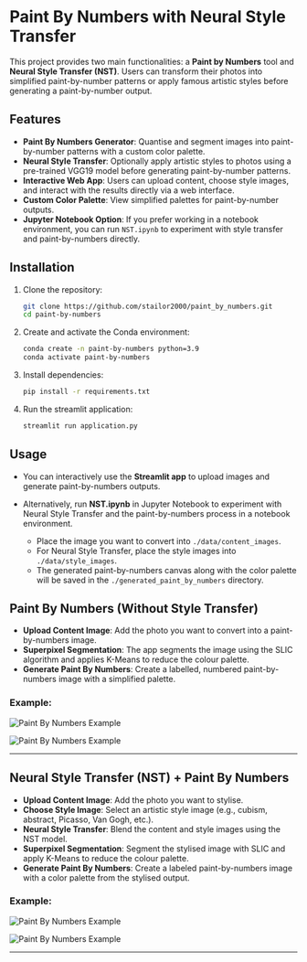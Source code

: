 # Paint By Numbers with Neural Style Transfer


This project provides two main functionalities: a **Paint by Numbers** tool and **Neural Style Transfer (NST)**. Users can transform their photos into simplified paint-by-number patterns or apply famous artistic styles before generating a paint-by-number output.

## Features
- **Paint By Numbers Generator**: Quantise and segment images into paint-by-number patterns with a custom color palette.
- **Neural Style Transfer**: Optionally apply artistic styles to photos using a pre-trained VGG19 model before generating paint-by-number patterns.
- **Interactive Web App**: Users can upload content, choose style images, and interact with the results directly via a web interface.
- **Custom Color Palette**: View simplified palettes for paint-by-number outputs.
- **Jupyter Notebook Option**: If you prefer working in a notebook environment, you can run `NST.ipynb` to experiment with style transfer and paint-by-numbers directly.


## Installation

1. Clone the repository:
   ```bash
   git clone https://github.com/stailor2000/paint_by_numbers.git
   cd paint-by-numbers
2. Create and activate the Conda environment:
    ```bash
    conda create -n paint-by-numbers python=3.9
    conda activate paint-by-numbers
3. Install dependencies:
    ```bash
    pip install -r requirements.txt
4. Run the streamlit application:
    ```bash
    streamlit run application.py
## Usage

- You can interactively use the **Streamlit app** to upload images and generate paint-by-numbers outputs.
  
- Alternatively, run **NST.ipynb** in Jupyter Notebook to experiment with Neural Style Transfer and the paint-by-numbers process in a notebook environment.

  - Place the image you want to convert into `./data/content_images`.
  - For Neural Style Transfer, place the style images into `./data/style_images`.
  - The generated paint-by-numbers canvas along with the color palette will be saved in the `./generated_paint_by_numbers` directory.
## Paint By Numbers (Without Style Transfer)
- **Upload Content Image**: Add the photo you want to convert into a paint-by-numbers image.
- **Superpixel Segmentation**: The app segments the image using the SLIC algorithm and applies K-Means to reduce the colour palette.
- **Generate Paint By Numbers**: Create a labelled, numbered paint-by-numbers image with a simplified palette.

### Example:
![Paint By Numbers Example](./readme_images/fruit_tree.png)

![Paint By Numbers Example](./readme_images/butterfly.png)


---

## Neural Style Transfer (NST) + Paint By Numbers
- **Upload Content Image**: Add the photo you want to stylise.
- **Choose Style Image**: Select an artistic style image (e.g., cubism, abstract, Picasso, Van Gogh, etc.).
- **Neural Style Transfer**: Blend the content and style images using the NST model.
- **Superpixel Segmentation**: Segment the stylised image with SLIC and apply K-Means to reduce the colour palette.
- **Generate Paint By Numbers**: Create a labeled paint-by-numbers image with a color palette from the stylised output.

### Example:
![Paint By Numbers Example](./readme_images/apple_NST.png)

![Paint By Numbers Example](./readme_images/butterfly_NST.png)


---



